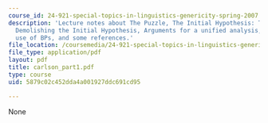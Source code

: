```yaml
---
course_id: 24-921-special-topics-in-linguistics-genericity-spring-2007
description: 'Lecture notes about The Puzzle, The Initial Hypothesis: Two null quantifiers,
  Demolishing the Initial Hypothesis, Arguments for a unified analysis, the generic
  use of BPs, and some references.'
file_location: /coursemedia/24-921-special-topics-in-linguistics-genericity-spring-2007/5879c02c452dda4a001927ddc691cd95_carlson_part1.pdf
file_type: application/pdf
layout: pdf
title: carlson_part1.pdf
type: course
uid: 5879c02c452dda4a001927ddc691cd95

---
```

None